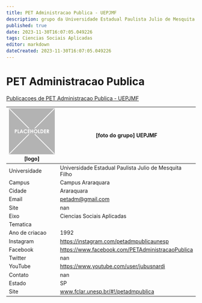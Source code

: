 ```yaml
---
title: PET Administracao Publica - UEPJMF
description: grupo da Universidade Estadual Paulista Julio de Mesquita Filho
published: true
date: 2023-11-30T16:07:05.049226
tags: Ciencias Sociais Aplicadas
editor: markdown
dateCreated: 2023-11-30T16:07:05.049226
---
```


# PET Administracao Publica

[Publicacoes de PET Administracao Publica - UEPJMF](/atividade/123PETAdministracaoPublicaUEPJMF/feed.md)

| ![placeholder.png](/placeholder.png) [logo] | [foto do grupo] UEPJMF         |
| ------------------------------------------- | ------------------------------------------------- |
| Universidade                                | Universidade Estadual Paulista Julio de Mesquita Filho      |
| Campus                                      | Campus Araraquara            |
| Cidade                                      | Araraquara             |
| Email                                       | petadm@gmail.com             |
| Site                                        | nan              |
| Eixo                                        | Ciencias Sociais Aplicadas              |
| Tematica                                    |           |
| Ano de criacao                              | 1992        |
| Instagram                                   | https://instagram.com/petadmpublicaunesp         |
| Facebook                                    | https://www.facebook.com/PETAdministracaoPublica          |
| Twitter                                     | nan           |
| YouTube                                     | https://www.youtube.com/user/jubusnardi           |
| Contato                                     | nan         |
| Estado                                      |  SP            |
| Site                                        | www.fclar.unesp.br/#!/petadmpublica |
